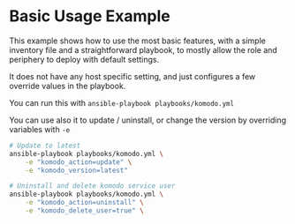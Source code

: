 # Basic Usage Example

This example shows how to use the most basic features, with a simple
inventory file and a straightforward playbook, to mostly allow the
role and periphery to deploy with default settings.

It does not have any host specific setting, and just configures a few
override values in the playbook.

You can run this with `ansible-playbook playbooks/komodo.yml`

You can use also it to update / uninstall, or change the version by
overriding variables with `-e`

```sh
# Update to latest
ansible-playbook playbooks/komodo.yml \
    -e "komodo_action=update" \
    -e "komodo_version=latest"

# Uninstall and delete komodo service user
ansible-playbook playbooks/komodo.yml \
    -e "komodo_action=uninstall" \
    -e "komodo_delete_user=true" \
```
